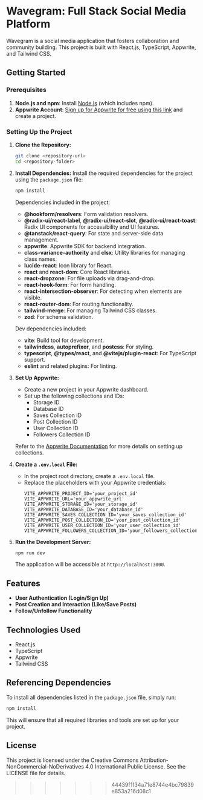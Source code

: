 
# Wavegram: Full Stack Social Media Platform

Wavegram is a social media application that fosters collaboration and community building. 
This project is built with React.js, TypeScript, Appwrite, and Tailwind CSS.

## Getting Started

### Prerequisites

1. **Node.js and npm**: Install [Node.js](https://nodejs.org/) (which includes npm).
2. **Appwrite Account**: [Sign up for Appwrite for free using this link](https://apwr.dev/JSMastery) and create a project.

### Setting Up the Project

1. **Clone the Repository:**
   ```bash
   git clone <repository-url>
   cd <repository-folder>
   ```

2. **Install Dependencies:**
   Install the required dependencies for the project using the `package.json` file:
   ```bash
   npm install
   ```

   Dependencies included in the project:
   - **@hookform/resolvers**: Form validation resolvers.
   - **@radix-ui/react-label**, **@radix-ui/react-slot**, **@radix-ui/react-toast**: Radix UI components for accessibility and UI features.
   - **@tanstack/react-query**: For state and server-side data management.
   - **appwrite**: Appwrite SDK for backend integration.
   - **class-variance-authority** and **clsx**: Utility libraries for managing class names.
   - **lucide-react**: Icon library for React.
   - **react** and **react-dom**: Core React libraries.
   - **react-dropzone**: For file uploads via drag-and-drop.
   - **react-hook-form**: For form handling.
   - **react-intersection-observer**: For detecting when elements are visible.
   - **react-router-dom**: For routing functionality.
   - **tailwind-merge**: For managing Tailwind CSS classes.
   - **zod**: For schema validation.

   Dev dependencies included:
   - **vite**: Build tool for development.
   - **tailwindcss**, **autoprefixer**, and **postcss**: For styling.
   - **typescript**, **@types/react**, and **@vitejs/plugin-react**: For TypeScript support.
   - **eslint** and related plugins: For linting.

3. **Set Up Appwrite:**
   - Create a new project in your Appwrite dashboard.
   - Set up the following collections and IDs:
     - Storage ID
     - Database ID
     - Saves Collection ID
     - Post Collection ID
     - User Collection ID
     - Followers Collection ID
   
   Refer to the [Appwrite Documentation](https://appwrite.io/docs) for more details on setting up collections.

4. **Create a `.env.local` File:**
   - In the project root directory, create a `.env.local` file.
   - Replace the placeholders with your Appwrite credentials:
     ```env
     VITE_APPWRITE_PROJECT_ID='your_project_id'
     VITE_APPWRITE_URL='your_appwrite_url'
     VITE_APPWRITE_STORAGE_ID='your_storage_id'
     VITE_APPWRITE_DATABASE_ID='your_database_id'
     VITE_APPWRITE_SAVES_COLLECTION_ID='your_saves_collection_id'
     VITE_APPWRITE_POST_COLLECTION_ID='your_post_collection_id'
     VITE_APPWRITE_USER_COLLECTION_ID='your_user_collection_id'
     VITE_APPWRITE_FOLLOWERS_COLLECTION_ID='your_followers_collection_id'
     ```

5. **Run the Development Server:**
   ```bash
   npm run dev
   ```
   The application will be accessible at `http://localhost:3000`.

## Features

- **User Authentication (Login/Sign Up)**
- **Post Creation and Interaction (Like/Save Posts)**
- **Follow/Unfollow Functionality**

## Technologies Used

- React.js
- TypeScript
- Appwrite
- Tailwind CSS

## Referencing Dependencies

To install all dependencies listed in the `package.json` file, simply run:
```bash
npm install
```
This will ensure that all required libraries and tools are set up for your project.

## License

This project is licensed under the Creative Commons Attribution-NonCommercial-NoDerivatives 4.0 International Public License. 
See the LICENSE file for details.
>>>>>>> 44439f1f34a71e8744e4bc79839e853a216d08c1
